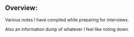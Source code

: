 ## Overview:

Various notes I have compiled while preparing for interviews.

Also an information dump of whatever I feel like noting down.

